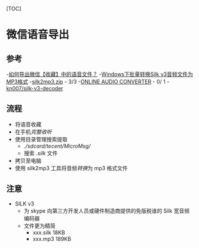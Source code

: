 
[TOC]

# 微信语音导出

## 参考
-[如何导出微信【收藏】中的语音文件？](https://www.zhihu.com/question/30112442)
-[Windows下批量转换Silk v3音频文件为MP3格式](https://kn007.net/topics/batch-convert-silk-v3-audio-files-to-mp3-in-windows/)
	-[silk2mp3.zip](http://dl.kn007.net/directlink/silk2mp3.zip)
		- 3/3
-[ONLINE AUDIO CONVERTER](http://media.io/)
	- 0/ 1
-[kn007/silk-v3-decoder](https://github.com/kn007/silk-v3-decoder/tree/master/windows)


## 流程
- 将语音收藏
- 在手机*完整收听*
- 使用目录管理搜索提取
	- *./sdcard/tecent/MicroMsg/*
	- 搜索 *.silk* 文件
- 拷贝至电脑
- 使用 silk2mp3 工具将音频*转换*为 mp3 格式文件

## 注意
- SILK v3
	- 为 skype 向第三方开发人员或硬件制造商提供的免版税谁的 Silk 宽音频编码器
	- 文件更为精简
		- xxx.silk 	18KB
		- xxx.mp3 	189KB
